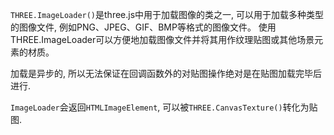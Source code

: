 `THREE.ImageLoader()`是three.js中用于加载图像的类之一, 可以用于加载多种类型的图像文件, 例如PNG、JPEG、GIF、BMP等格式的图像文件。
使用THREE.ImageLoader可以方便地加载图像文件并将其用作纹理贴图或其他场景元素的材质。

加载是异步的, 所以无法保证在回调函数外的对贴图操作绝对是在贴图加载完毕后进行.

`ImageLoader`会返回`HTMLImageElement`, 可以被`THREE.CanvasTexture()`转化为贴图.